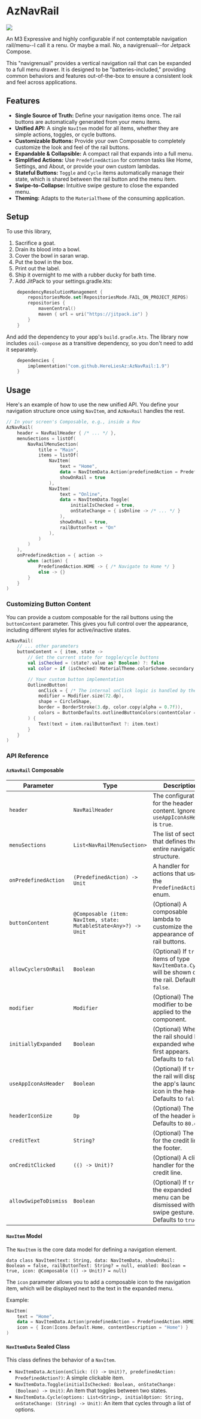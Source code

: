 # AzNavRail

[![](https://jitpack.io/v/HereLiesAz/AzNavRail.svg)](https://jitpack.io/#HereLiesAz/AzNavRail)

An M3 Expressive and highly configurable if not contemptable navigation rail/menu--I call it a renu. Or maybe a mail. No, a navigrenuail--for Jetpack Compose.

This "navigrenuail" provides a vertical navigation rail that can be expanded to a full menu drawer. It is designed to be "batteries-included," providing common behaviors and features out-of-the-box to ensure a consistent look and feel across applications.

## Features

-   **Single Source of Truth:** Define your navigation items once. The rail buttons are automatically generated from your menu items.
-   **Unified API:** A single `NavItem` model for all items, whether they are simple actions, toggles, or cycle buttons.
-   **Customizable Buttons:** Provide your own Composable to completely customize the look and feel of the rail buttons.
-   **Expandable & Collapsible:** A compact rail that expands into a full menu.
-   **Simplified Actions:** Use `PredefinedAction` for common tasks like Home, Settings, and About, or provide your own custom lambdas.
-   **Stateful Buttons:** `Toggle` and `Cycle` items automatically manage their state, which is shared between the rail button and the menu item.
-   **Swipe-to-Collapse:** Intuitive swipe gesture to close the expanded menu.
-   **Theming:** Adapts to the `MaterialTheme` of the consuming application.

## Setup

To use this library, 

1) Sacrifice a goat. 
2) Drain its blood into a bowl.
3) Cover the bowl in saran wrap.
4) Put the bowl in the box.
5) Print out the label.
6) Ship it overnight to me with a rubber ducky for bath time.
7) Add JitPack to your settings.gradle.kts:

```kotlin
    dependencyResolutionManagement {
		repositoriesMode.set(RepositoriesMode.FAIL_ON_PROJECT_REPOS)
		repositories {
			mavenCentral()
			maven { url = uri("https://jitpack.io") }
		}
	}
```

And add the dependency to your app's `build.gradle.kts`. The library now includes `coil-compose` as a transitive dependency, so you don't need to add it separately.

```kotlin
    dependencies {
        implementation("com.github.HereLiesAz:AzNavRail:1.9")
    }
```


## Usage

Here's an example of how to use the new unified API. You define your navigation structure once using `NavItem`, and `AzNavRail` handles the rest.

```kotlin
// In your screen's Composable, e.g., inside a Row
AzNavRail(
    header = NavRailHeader { /* ... */ },
    menuSections = listOf(
        NavRailMenuSection(
            title = "Main",
            items = listOf(
                NavItem(
                    text = "Home",
                    data = NavItemData.Action(predefinedAction = PredefinedAction.HOME),
                    showOnRail = true
                ),
                NavItem(
                    text = "Online",
                    data = NavItemData.Toggle(
                        initialIsChecked = true,
                        onStateChange = { isOnline -> /* ... */ }
                    ),
                    showOnRail = true,
                    railButtonText = "On"
                ),
            )
        )
    ),
    onPredefinedAction = { action ->
        when (action) {
            PredefinedAction.HOME -> { /* Navigate to Home */ }
            else -> {}
        }
    }
)
```

### Customizing Button Content

You can provide a custom composable for the rail buttons using the `buttonContent` parameter. This gives you full control over the appearance, including different styles for active/inactive states.

```kotlin
AzNavRail(
    // ... other parameters
    buttonContent = { item, state ->
        // Get the current state for toggle/cycle buttons
        val isChecked = (state?.value as? Boolean) ?: false
        val color = if (isChecked) MaterialTheme.colorScheme.secondary else MaterialTheme.colorScheme.primary

        // Your custom button implementation
        OutlinedButton(
            onClick = { /* The internal onClick logic is handled by the library */ },
            modifier = Modifier.size(72.dp),
            shape = CircleShape,
            border = BorderStroke(3.dp, color.copy(alpha = 0.7f)),
            colors = ButtonDefaults.outlinedButtonColors(contentColor = color)
        ) {
            Text(text = item.railButtonText ?: item.text)
        }
    }
)
```

### API Reference

#### `AzNavRail` Composable

| Parameter            | Type                                                    | Description                                                                                                                              |
| -------------------- | ------------------------------------------------------- | ---------------------------------------------------------------------------------------------------------------------------------------- |
| `header`             | `NavRailHeader`                                         | The configuration for the header content. Ignored if `useAppIconAsHeader` is `true`.                                                     |
| `menuSections`       | `List<NavRailMenuSection>`                              | The list of sections that defines the entire navigation structure.                                                                       |
| `onPredefinedAction` | `(PredefinedAction) -> Unit`                            | A handler for actions that use the `PredefinedAction` enum.                                                                              |
| `buttonContent`      | `@Composable (item: NavItem, state: MutableState<Any>?) -> Unit` | (Optional) A composable lambda to customize the appearance of the rail buttons.                                                        |
| `allowCyclersOnRail` | `Boolean`                                               | (Optional) If `true`, items of type `NavItemData.Cycle` will be shown on the rail. Defaults to `false`.                                  |
| `modifier`           | `Modifier`                                              | (Optional) The modifier to be applied to the component.                                                                                  |
| `initiallyExpanded`  | `Boolean`                                               | (Optional) Whether the rail should be expanded when it first appears. Defaults to `false`.                                               |
| `useAppIconAsHeader` | `Boolean`                                               | (Optional) If `true`, the rail will display the app's launcher icon in the header. Defaults to `false`.                                  |
| `headerIconSize`     | `Dp`                                                    | (Optional) The size of the header icon. Defaults to `80.dp`.                                                                             |
| `creditText`         | `String?`                                               | (Optional) The text for the credit line in the footer.                                                                                   |
| `onCreditClicked`    | `(() -> Unit)?`                                         | (Optional) A click handler for the credit line.                                                                                          |
| `allowSwipeToDismiss` | `Boolean`                                               | (Optional) If `true`, the expanded menu can be dismissed with a swipe gesture. Defaults to `true`.                                     |

#### `NavItem` Model

The `NavItem` is the core data model for defining a navigation element.

`data class NavItem(text: String, data: NavItemData, showOnRail: Boolean = false, railButtonText: String? = null, enabled: Boolean = true, icon: @Composable (() -> Unit)? = null)`

The `icon` parameter allows you to add a composable icon to the navigation item, which will be displayed next to the text in the expanded menu.

Example:
```kotlin
NavItem(
    text = "Home",
    data = NavItemData.Action(predefinedAction = PredefinedAction.HOME),
    icon = { Icon(Icons.Default.Home, contentDescription = "Home") }
)
```

#### `NavItemData` Sealed Class

This class defines the behavior of a `NavItem`.

-   `NavItemData.Action(onClick: (() -> Unit)?, predefinedAction: PredefinedAction?)`: A simple clickable item.
-   `NavItemData.Toggle(initialIsChecked: Boolean, onStateChange: (Boolean) -> Unit)`: An item that toggles between two states.
-   `NavItemData.Cycle(options: List<String>, initialOption: String, onStateChange: (String) -> Unit)`: An item that cycles through a list of options.
